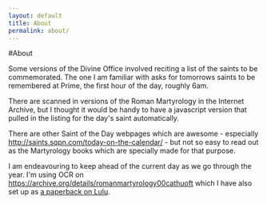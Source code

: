 ```yaml
---
layout: default
title: About
permalink: about/
---
```


#About

<p>Some versions of the Divine Office involved reciting a list of the saints to be commemorated.  The one I am familiar with asks for tomorrows saints to be remembered at Prime, the first hour of the day, roughly 6am.</p>

<p>There are scanned in versions of the Roman Martyrology in the Internet Archive, but I thought it would be handy to have a javascript version that pulled in the listing for the day's saint automatically.</p>

<p>There are other Saint of the Day webpages which are awesome - especially <a href="http://saints.sqpn.com/today-on-the-calendar/">http://saints.sqpn.com/today-on-the-calendar/</a> - but not so easy to read out as the Martyrology books which are specially made for that purpose.</p>

<p>I am endeavouring to keep ahead of the current day as we go through the year.  I'm using OCR on <a href="https://archive.org/details/romanmartyrology00cathuoft">https://archive.org/details/romanmartyrology00cathuoft</a> which I have also set up as <a href="http://www.lulu.com/shop/benedict-xiv/roman-martyrology/paperback/product-21821878.html">a paperback on Lulu</a>.</p>


